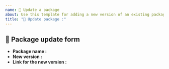 ```yaml
---
name: 🔵 Update a package
about: Use this template for adding a new version of an existing package in your PyPi index.
title: "🔵 Update package :"
---
```


## 🔵 Package update form

- **Package name :** <!-- The exact name of the package -->
- **New version :** <!-- The new version of the package -->
- **Link for the new version :** <!-- The link used for `pip`. For example, for a github-hosted package refered by the tag `v3.0.2`, it would be : git+https://github.com/huggingface/transformers@v3.0.2 -->
